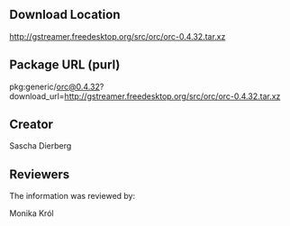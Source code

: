 ## Download Location

http://gstreamer.freedesktop.org/src/orc/orc-0.4.32.tar.xz

## Package URL (purl)

pkg:generic/orc@0.4.32?download_url=http://gstreamer.freedesktop.org/src/orc/orc-0.4.32.tar.xz

## Creator

Sascha Dierberg

## Reviewers

The information was reviewed by:

Monika Król
